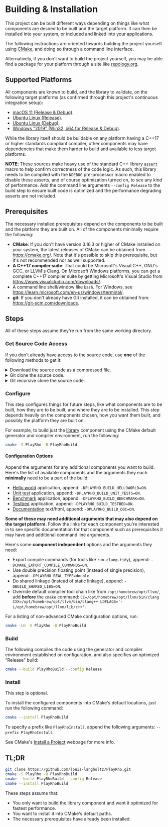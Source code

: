 # Building & Installation

This project can be built different ways depending on things like what components are desired to be built and the target platform.
It can then be installed into your system, or included and linked into your applications.

The following instructions are oriented towards building the project yourself using [CMake](https://cmake.org/), and doing so through a command line interface.

Alternatively, if you don't want to build the project yourself, you may be able find a package for your platform through a site like [repology.org](https://repology.org/projects/?search=playrho).

## Supported Platforms

All components are known to build, and the library to validate, on the following target platforms (as confirmed through this project's continuous integration setup):
- [macOS 11 (Release & Debug)](.github/workflows/macos.yml).
- [Ubuntu Linux (Release)](.github/workflows/linux.yml).
- [Ubuntu Linux (Debug)](.github/workflows/linux-debug.yml).
- [Windows "2019" (Win32, x64 for Release & Debug)](.github/workflows/windows.yml).

While the library itself should be buildable on any platform having a C++17 or higher standards compliant compiler, other components may have dependencies that make them harder to build and available to less target platforms.

**NOTE**: These sources make heavy use of the standard C++ library [`assert`](http://en.cppreference.com/w/cpp/error/assert) macro to help confirm correctness of the code logic.
As such, this library needs to be compiled with the `NDEBUG` pre-processor macro enabled to disable these asserts, and of course optimization turned on, to see any kind of performance.
Add the command line arguments `--config Release` to the build step to ensure built code is optimized and the performance degrading asserts are not included.

## Prerequisites

The necessary installed prerequisites depend on the components to be built and the platform they are built on.
All of the components minimally require the following:

- **CMake**: If you don't have version 3.16.3 or higher of CMake installed on your system, the latest releases of CMake can be obtained from https://cmake.org/. Note that it's possible to skip this prerequisite, but it's not recommended nor as well supported.
- **A C++17 compiler suite**: That could be Microsoft's Visual C++, GNU's GCC, or LLVM's Clang. On Microsoft Windows platforms, you can get a complete C++17 compiler suite by getting Microsoft's Visual Studio from https://www.visualstudio.com/downloads/.
- A command line shell/window like `bash`. For Windows, see https://learn.microsoft.com/en-us/windows/terminal/.
- **git**: If you don't already have Git installed, it can be obtained from: https://git-scm.com/downloads.

## Steps

All of these steps assume they're run from the same working directory.

### Get Source Code Access

If you don't already have access to the source code, use **one** of the following methods to get it:

<details>
<summary>Download the source code as a compressed file.</summary>
If you only want to build the source code and aren't interested in its development, you can just download a *ZIP*  or *tar* file of the code.
For example, to download the latest release source code:

1. Visit [latest release](https://github.com/louis-langholtz/PlayRho/releases/latest) and follow the link for the source code asset of the type you want to download.
1. Uncompress and extract it (i.e. unzip or untar it), if not done automatically for you by your download application.
1. Rename the extracted directory to `PlayRho` (or whatever but then remember the name and replace `PlayRho` in these next steps with it).
</details>

<details>
<summary>Git clone the source code.</summary>
If you might be interested in helping development of this project or prefer using `git`:

```sh
git clone https://github.com/louis-langholtz/PlayRho.git
```

This should work fine for building the base library component.
This should also work fine now for the application components, so long as you use CMake in the following steps.
</details>

<details>
<summary>Git recursive clone the source code.</summary>
Alternatively, like if you want to try building without CMake via Xcode for example, do a recursive clone:

```sh
git clone --recurse-submodules https://github.com/louis-langholtz/PlayRho.git
```
</details>

### Configure

This step configures things for future steps, like what components are to be built, how they are to be built, and where they are to be installed.
This step depends heavily on the components chosen, how you want them built, and possibly the platform they are built on.

For example, to build just the [library](Library) component using the CMake default generator and compiler environment, run the following:

```sh
cmake -S PlayRho -B PlayRhoBuild
```

#### Configuration Options

Append the arguments for any additional components you want to build.
Here's the list of available components and the arguments they each **minimally** need to be a part of the build:

- [Hello world](HelloWorld/) application, append: `-DPLAYRHO_BUILD_HELLOWORLD=ON`.
- [Unit test](UnitTests/) application, append: `-DPLAYRHO_BUILD_UNIT_TESTS=ON`.
- [Benchmark](Benchmark/) application, append: `-DPLAYRHO_BUILD_BENCHMARK=ON`.
- [Testbed](Testbed/) application, append: `-DPLAYRHO_BUILD_TESTBED=ON`.
- [Documentation](Documentation/) text/html, append: `-DPLAYRHO_BUILD_DOC=ON`.

<strong>Some of these may need additional arguments that may also depend on the target platform.</strong>
Follow the links for each component you're interested in to see specific documentation for that component such as prerequisites it may have and additional command line arguments.

Here's some **component independent** options and the arguments they need:

- Export compile commands (for tools like `run-clang-tidy`), append: `-DCMAKE_EXPORT_COMPILE_COMMANDS=ON`.
- Use double precision floating point (instead of single precision), append: `-DPLAYRHO_REAL_TYPE=double`.
- Do shared linkage (instead of static linkage), append: `-DBUILD_SHARED_LIBS=ON`.
- Override default compiler tool chain like from `/opt/homebrew/opt/llvm/`, add **before** the `cmake` command: `CC=/opt/homebrew/opt/llvm/bin/clang CXX=/opt/homebrew/opt/llvm/bin/clang++ LDFLAGS='-L/opt/homebrew/opt/llvm/lib/c++'`.

For a listing of non-advanced CMake configuration options, run:

```sh
cmake -LH -S PlayRho -B PlayRhoBuild
```

### Build

The following compiles the code using the generator and compiler environment established on configuration, and also specifies an optimized "Release" build:

```sh
cmake --build PlayRhoBuild --config Release
```

### Install

This step is optional.

To install the configured components into CMake's default locations, just run the following command:

```sh
cmake --install PlayRhoBuild
```

To specify a prefix like `PlayRhoInstall`, append the following arguments: `--prefix PlayRhoInstall`.

See CMake's [Install a Project](https://cmake.org/cmake/help/latest/manual/cmake.1.html#install-a-project) webpage for more info.

## TL;DR

```sh
git clone https://github.com/louis-langholtz/PlayRho.git
cmake -S PlayRho -B PlayRhoBuild
cmake --build PlayRhoBuild --config Release
cmake --install PlayRhoBuild
```

These steps assume that:
- You only want to build the library component and want it optimized for fastest performance.
- You want to install it into CMake's default paths.
- The necessary prerequisites have already been installed.

